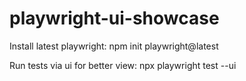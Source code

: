 # playwright-ui-showcase

Install latest playwright: 
npm init playwright@latest

Run tests via ui for better view:
npx playwright test --ui
